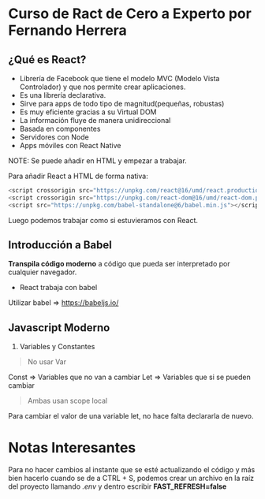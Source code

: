 # Curso de Ract de Cero a Experto por Fernando Herrera

## ¿Qué es React?

- Librería de Facebook que tiene el modelo MVC (Modelo Vista Controlador) y que nos permite crear aplicaciones.
- Es una librería declarativa.
- Sirve para apps de todo tipo de magnitud(pequeñas, robustas)
- Es muy eficiente gracias a su Virtual DOM
- La información fluye de manera unidireccional
- Basada en componentes
- Servidores con Node
- Apps móviles con React Native

NOTE: Se puede añadir en HTML y empezar a trabajar.

Para añadir React a HTML de forma nativa:

```js
<script crossorigin src="https://unpkg.com/react@16/umd/react.production.min.js"></script>
<script crossorigin src="https://unpkg.com/react-dom@16/umd/react-dom.production.min.js"></script>
<script src="https://unpkg.com/babel-standalone@6/babel.min.js"></script>
```

Luego podemos trabajar como si estuvieramos con React.

## Introducción a Babel

**Transpila código moderno** a código que pueda ser interpretado por cualquier navegador.

- React trabaja con babel

Utilizar babel => https://babeljs.io/

## Javascript Moderno

1. Variables y Constantes

> No usar Var

Const => Variables que no van a cambiar
Let => Variables que si se pueden cambiar

> Ambas usan scope local

Para cambiar el valor de una variable let, no hace falta declararla de nuevo.

# Notas Interesantes

Para no hacer cambios al instante que se esté actualizando el código y más bien hacerlo cuando se de a CTRL + S, podemos crear un archivo en la raíz del proyecto llamando _.env_ y dentro escribir **FAST_REFRESH=false**

